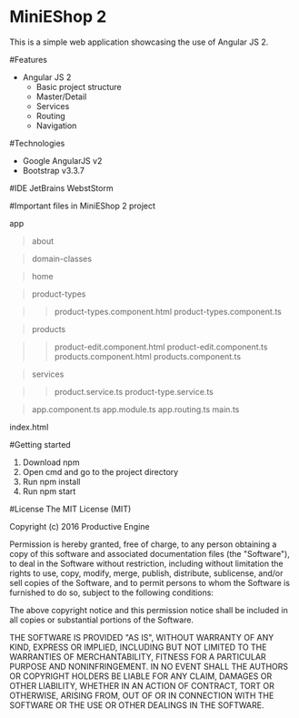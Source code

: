 # MiniEShop 2
This is a simple web application showcasing the use of Angular JS 2.

#Features
* Angular JS 2
  - Basic project structure
  - Master/Detail
  - Services
  - Routing 
  - Navigation

#Technologies
* Google AngularJS v2
* Bootstrap v3.3.7

#IDE
JetBrains WebstStorm

#Important files in MiniEShop 2 project

app
>about

>domain-classes

>home

>product-types

>>product-types.component.html
>>product-types.component.ts

>products

>>product-edit.component.html
>>product-edit.component.ts
>>products.component.html
>>products.component.ts

>services

>>product.service.ts
>>product-type.service.ts

>app.component.ts
>app.module.ts
>app.routing.ts
>main.ts

index.html

#Getting started
1. Download npm
2. Open cmd and go to the project directory
3. Run npm install
4. Run npm start

#License
The MIT License (MIT)

Copyright (c) 2016 Productive Engine

Permission is hereby granted, free of charge, to any person obtaining a copy of this software and associated documentation files (the "Software"), to deal in the Software without restriction, including without limitation the rights to use, copy, modify, merge, publish, distribute, sublicense, and/or sell copies of the Software, and to permit persons to whom the Software is furnished to do so, subject to the following conditions:

The above copyright notice and this permission notice shall be included in all copies or substantial portions of the Software.

THE SOFTWARE IS PROVIDED "AS IS", WITHOUT WARRANTY OF ANY KIND, EXPRESS OR IMPLIED, 
INCLUDING BUT NOT LIMITED TO THE WARRANTIES OF MERCHANTABILITY, 
FITNESS FOR A PARTICULAR PURPOSE AND NONINFRINGEMENT. IN NO EVENT SHALL THE AUTHORS OR COPYRIGHT HOLDERS BE LIABLE FOR ANY CLAIM, 
DAMAGES OR OTHER LIABILITY, WHETHER IN AN ACTION OF CONTRACT, TORT OR OTHERWISE, ARISING FROM, OUT OF OR IN
CONNECTION WITH THE SOFTWARE OR THE USE OR OTHER DEALINGS IN THE SOFTWARE.
